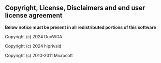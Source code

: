 ## Copyright, License, Disclaimers and end user license agreement

**Below notice must be present in all redistributed portions of this software**

Copyright (c) 2024 DuoWOA

Copyright (c) 2024 hiprivsid

Copyright (c) 2010-2011 Microsoft 
